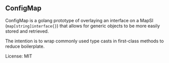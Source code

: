 ConfigMap
-

ConfigMap is a golang prototype of overlaying an interface on a MapSI (`map[string]interface{}`) that allows for generic objects to be more easily stored and retrieved.

The intention is to wrap commonly used type casts in first-class methods to reduce boilerplate.


License: MIT